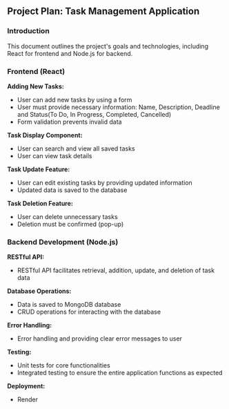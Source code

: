 ## Project Plan: Task Management Application

### Introduction

This document outlines the project's goals and technologies, including React for frontend and Node.js for backend.

### Frontend (React)
**Adding New Tasks:**
- User can add new tasks by using a form
- User must provide necessary information: Name, Description, Deadline and Status(To Do, In Progress, Completed, Cancelled)
- Form validation prevents invalid data
  
**Task Display Component:**
- User can search and view all saved tasks
- User can view task details

**Task Update Feature:**
- User can edit existing tasks by providing updated information
- Updated data is saved to the database

**Task Deletion Feature:**
- User can delete unnecessary tasks
- Deletion must be confirmed (pop-up)

### Backend Development (Node.js)
**RESTful API:**
- RESTful API facilitates retrieval, addition, update, and deletion of task data

**Database Operations:**
- Data is saved to MongoDB database
- CRUD operations for interacting with the database

**Error Handling:**
- Error handling and providing clear error messages to user

**Testing:**
- Unit tests for core functionalities
- Integrated testing to ensure the entire application functions as expected

**Deployment:**
- Render
